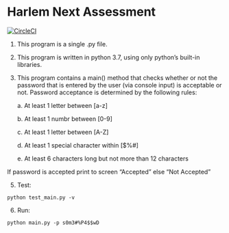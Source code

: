 # Harlem Next Assessment

[![CircleCI](https://circleci.com/gh/edwardmartinsjr/harlemnext-assessment/tree/master.svg?style=shield)](https://circleci.com/gh/edwardmartinsjr/harlemnext-assessment/tree/master)

1. This program is a single .py file.

2. This program is written in python 3.7, using only python’s built-in libraries.

3. This program contains a main() method that checks whether or not the password that is entered by the user (via console input) is acceptable or not.  Password acceptance is determined by the following rules:

    a. At least 1 letter between [a-z]

    b. At least 1 numbr between [0-9]

    c. At least 1 letter between [A-Z]

    d. At least 1 special character within [$%#]

    e. At least 6 characters long but not more than 12 characters

If password is accepted print to screen “Accepted” else “Not Accepted”

5. Test:
```
python test_main.py -v
```

6. Run:
```
python main.py -p s0m3#%P4$$wD
```
